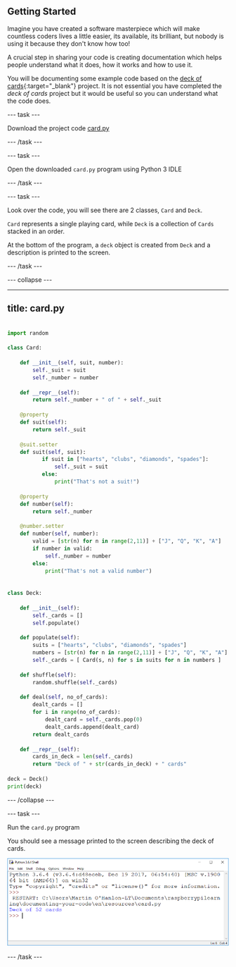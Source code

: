 ## Getting Started

Imagine you have created a software masterpiece which will make countless coders lives a little easier, its available, its brilliant, but nobody is using it because they  don't know how too!

A crucial step in sharing your code is creating documentation which helps people understand what it does, how it works and how to use it.

You will be documenting some example code based on the [deck of cards](https://projects.raspberrypi.org/en/projects/deck-of-cards){:target="_blank"} project. It is not essential you have completed the *deck of cards* project but it would be useful so you can understand what the code does.

--- task ---

Download the project code [card.py](resources/card.py)

--- /task ---

--- task ---

Open the downloaded `card.py` program using Python 3 IDLE

--- /task ---

--- task ---

Look over the code, you will see there are 2 classes, `Card` and `Deck`.

`Card` represents a single playing card, while `Deck` is a collection of `Cards` stacked in an order.

At the bottom of the program, a `deck` object is created from `Deck` and a description is printed to the screen.

--- /task ---

--- collapse ---

---
title: card.py
---

```python

import random

class Card:

    def __init__(self, suit, number):
        self._suit = suit
        self._number = number

    def __repr__(self):
        return self._number + " of " + self._suit

    @property
    def suit(self):
        return self._suit

    @suit.setter
    def suit(self, suit):
           if suit in ["hearts", "clubs", "diamonds", "spades"]:
               self._suit = suit
           else:
               print("That's not a suit!")

    @property
    def number(self):
        return self._number

    @number.setter
    def number(self, number):
        valid = [str(n) for n in range(2,11)] + ["J", "Q", "K", "A"]
        if number in valid:
            self._number = number
        else:
            print("That's not a valid number")


class Deck:

    def __init__(self):
        self._cards = []
        self.populate()

    def populate(self):
        suits = ["hearts", "clubs", "diamonds", "spades"]
        numbers = [str(n) for n in range(2,11)] + ["J", "Q", "K", "A"]
        self._cards = [ Card(s, n) for s in suits for n in numbers ]

    def shuffle(self):
        random.shuffle(self._cards)

    def deal(self, no_of_cards):
        dealt_cards = []
        for i in range(no_of_cards):
            dealt_card = self._cards.pop(0)
            dealt_cards.append(dealt_card)
        return dealt_cards

    def __repr__(self):
        cards_in_deck = len(self._cards)
        return "Deck of " + str(cards_in_deck) + " cards"
        
deck = Deck()
print(deck)

```

--- /collapse ---

--- task ---

Run the `card.py` program

You should see a message printed to the screen describing the deck of cards.

![deck of 52 cards](images/deckofcards.png)

--- /task ---
